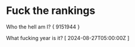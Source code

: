 # Fuck the rankings

Who the hell am I?
{ 9151944 }

What fucking year is it?
[ 2024-08-27T05:00:00Z ]
